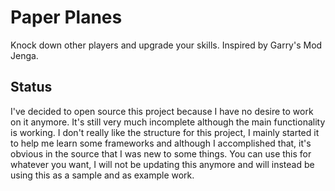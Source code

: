 # Paper Planes

Knock down other players and upgrade your skills. Inspired by Garry's Mod Jenga.

## Status

I've decided to open source this project because I have no desire to work on it anymore.
It's still very much incomplete although the main functionality is working.
I don't really like the structure for this project, I mainly started it to help me learn some frameworks and although I accomplished that, it's obvious in the source that I was new to some things.
You can use this for whatever you want, I will not be updating this anymore and will instead be using this as a sample and as example work.